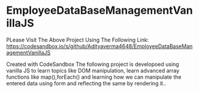 # EmployeeDataBaseManagementVanillaJS

PLease Visit The Above Project Using The Following Link:
    https://codesandbox.io/s/github/Adityaverma4648/EmployeeDataBaseManagementVanillaJS

Created with CodeSandbox
The following project is developoed using vanilla JS to learn topics like DOM manipulation, learn advanced array functions like map(),forEach() and learning how we can manipulate the entered data using form and reflecting the same by rendering it.. 
